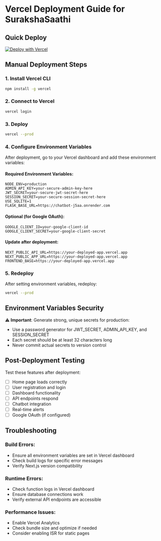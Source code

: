# Vercel Deployment Guide for SurakshaSaathi

## Quick Deploy
[![Deploy with Vercel](https://vercel.com/button)](https://vercel.com/new/clone?repository-url=https://github.com/bhanukumardev/SIH-2025-SurakshaSaathi)

## Manual Deployment Steps

### 1. Install Vercel CLI
```bash
npm install -g vercel
```

### 2. Connect to Vercel
```bash
vercel login
```

### 3. Deploy
```bash
vercel --prod
```

### 4. Configure Environment Variables
After deployment, go to your Vercel dashboard and add these environment variables:

#### Required Environment Variables:
```
NODE_ENV=production
ADMIN_API_KEY=your-secure-admin-key-here
JWT_SECRET=your-secure-jwt-secret-here
SESSION_SECRET=your-secure-session-secret-here
USE_SQLITE=1
FLASK_BASE_URL=https://chatbot-j5aa.onrender.com
```

#### Optional (for Google OAuth):
```
GOOGLE_CLIENT_ID=your-google-client-id
GOOGLE_CLIENT_SECRET=your-google-client-secret
```

#### Update after deployment:
```
NEXT_PUBLIC_API_URL=https://your-deployed-app.vercel.app
NEXT_PUBLIC_APP_URL=https://your-deployed-app.vercel.app
FRONTEND_BASE=https://your-deployed-app.vercel.app
```

### 5. Redeploy
After setting environment variables, redeploy:
```bash
vercel --prod
```

## Environment Variables Security

⚠️ **Important**: Generate strong, unique secrets for production:
- Use a password generator for JWT_SECRET, ADMIN_API_KEY, and SESSION_SECRET
- Each secret should be at least 32 characters long
- Never commit actual secrets to version control

## Post-Deployment Testing

Test these features after deployment:
- [ ] Home page loads correctly
- [ ] User registration and login
- [ ] Dashboard functionality
- [ ] API endpoints respond
- [ ] Chatbot integration
- [ ] Real-time alerts
- [ ] Google OAuth (if configured)

## Troubleshooting

### Build Errors:
- Ensure all environment variables are set in Vercel dashboard
- Check build logs for specific error messages
- Verify Next.js version compatibility

### Runtime Errors:
- Check function logs in Vercel dashboard
- Ensure database connections work
- Verify external API endpoints are accessible

### Performance Issues:
- Enable Vercel Analytics
- Check bundle size and optimize if needed
- Consider enabling ISR for static pages